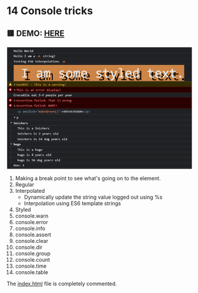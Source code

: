 # 14 Console tricks

## 🟥 DEMO: [HERE](https://mitzelldone.github.io/JavaScript30/The%2030%20Projects/09%20-%20Dev%20Tools%20Domination/index.html)

![demo](../09%20-%20Dev%20Tools%20Domination/Capture.PNG)

1. Making a break point to see what's going on to the element.
2. Regular
3. Interpolated
   - Dynamically update the string value logged out using %s
   - Interpolation using ES6 template strings
4. Styled
5. console.warn
6. console.error
7. console.info
8. console.assert
9. console.clear
10. console.dir
11. console.group
12. console.count
13. console.time
14. console.table

The [index.html](https://github.com/Mitzelldone/JavaScript30/blob/main/The%2030%20Projects/09%20-%20Dev%20Tools%20Domination/index.html) file is completely commented.
